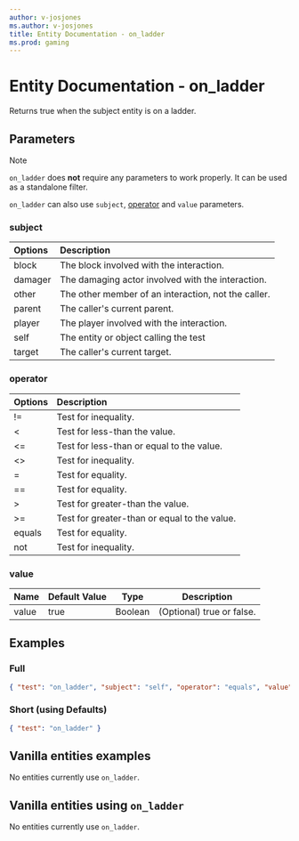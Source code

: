 ```yaml
---
author: v-josjones
ms.author: v-josjones
title: Entity Documentation - on_ladder
ms.prod: gaming
---
```


# Entity Documentation - on_ladder

Returns true when the subject entity is on a ladder.

## Parameters

> [!Note]
> `on_ladder` does **not** require any parameters to work properly. It can be used as a standalone filter.
>
> `on_ladder` can also use `subject`, [operator](../Definitions/NestedTables/operator.md) and `value` parameters.

### subject

| Options| Description |
|:-----------|:-----------|
| block| The block involved with the interaction. |
| damager| The damaging actor involved with the interaction. |
| other| The other member of an interaction, not the caller. |
| parent| The caller's current parent. |
| player| The player involved with the interaction. |
| self| The entity or object calling the test |
| target| The caller's current target. |

### operator

| Options| Description |
|:-----------|:-----------|
| !=| Test for inequality. |
| <| Test for less-than the value. |
| <=| Test for less-than or equal to the value. |
| <>| Test for inequality. |
| =| Test for equality. |
| ==| Test for equality. |
| >| Test for greater-than the value. |
| >=| Test for greater-than or equal to the value. |
| equals| Test for equality. |
| not| Test for inequality. |

### value

|Name |Default Value  |Type  |Description  |
|---------|---------|---------|---------|
|value |true |Boolean |(Optional) true or false. |

## Examples

### Full

```json
{ "test": "on_ladder", "subject": "self", "operator": "equals", "value": "true"}
```

### Short (using Defaults)

```json
{ "test": "on_ladder" }
```

## Vanilla entities examples

No entities currently use `on_ladder`.

## Vanilla entities using `on_ladder`

No entities currently use `on_ladder`.
